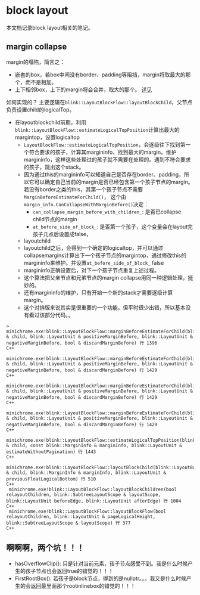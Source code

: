 # block layout

本文档记录block layout相关的笔记。

## margin collapse

margin的塌陷，简言之：
- 嵌套的box，若box中间没有border、padding等阻挡，margin将取最大的那个，而不是相加。
- 上下相邻box，上下的margin将会合并，取大的那个。
[详见](https://css-tricks.com/what-you-should-know-about-collapsing-margins/)

如何实现的？
主要逻辑在`blink::LayoutBlockFlow::layoutBlockChild`，父节点负责设置child的logicalTop。

- 在layoutblockchild前期，利用`blink::LayoutBlockFlow::estimateLogicalTopPosition`计算出最大的margintop，设置logicaltop
	- `LayoutBlockFlow::estimateLogicalTopPosition`，会逐级往下找到第一个符合要求的孩子，计算其margininfo，找到最大的margin。维护margininfo，这样这些处理过的孩子就不需要在处理的。遇到不符合要求的孩子，跳出这个stack。
	- 因为通过this的margininfo可以知道自己是否存在border、padding，所以它可以确定自己当前的margin是否已经包含第一个孩子节点的margin。若没有border之类的this，其第一个孩子节点不需要`MarginBeforeEstimateForChild()`， 这个由`margin_info.CanCollapseWithMarginBefore()`决定：
		- `can_collapse_margin_before_with_children_`: 是否已collapse child节点的margin
		- `at_before_side_of_block_`: 是否第一个孩子，这个变量会在layout完孩子几点后设置成false，
	- layoutchild
	- layoutchild之后，会得到一个确定的logicaltop，并可以通过collapsemargins计算出下一个孩子节点的margintop，通过修改this的margininfo来维护。并设置`at_before_side_of_block_` false
	- margininfo正确设置后，对下一个孩子节点重复上述过程。
	- 这个算法把父亲节点和兄弟节点的margin collapse用同一种逻辑处理，挺妙的。
	- 还有margininfo的维护，只有开始一个新的stack才需要逐级计算margin。
	- 这个对排版来说其实是很重要的一个功能，但平时很少出错，所以基本没有看过该部分代码。。
```
>
minichrome.exe!blink::LayoutBlockFlow::marginBeforeEstimateForChild(blink::LayoutBox & child, blink::LayoutUnit & positiveMarginBefore, blink::LayoutUnit & negativeMarginBefore, bool & discardMarginBefore) 行 1396
C++
 minichrome.exe!blink::LayoutBlockFlow::marginBeforeEstimateForChild(blink::LayoutBox & child, blink::LayoutUnit & positiveMarginBefore, blink::LayoutUnit & negativeMarginBefore, bool & discardMarginBefore) 行 1429
C++
 minichrome.exe!blink::LayoutBlockFlow::marginBeforeEstimateForChild(blink::LayoutBox & child, blink::LayoutUnit & positiveMarginBefore, blink::LayoutUnit & negativeMarginBefore, bool & discardMarginBefore) 行 1429
C++
 minichrome.exe!blink::LayoutBlockFlow::marginBeforeEstimateForChild(blink::LayoutBox & child, blink::LayoutUnit & positiveMarginBefore, blink::LayoutUnit & negativeMarginBefore, bool & discardMarginBefore) 行 1429
C++
 minichrome.exe!blink::LayoutBlockFlow::estimateLogicalTopPosition(blink::LayoutBox & child, const blink::MarginInfo & marginInfo, blink::LayoutUnit & estimateWithoutPagination) 行 1443
C++
 minichrome.exe!blink::LayoutBlockFlow::layoutBlockChild(blink::LayoutBox & child, blink::MarginInfo & marginInfo, blink::LayoutUnit & previousFloatLogicalBottom) 行 510
C++
 minichrome.exe!blink::LayoutBlockFlow::layoutBlockChildren(bool relayoutChildren, blink::SubtreeLayoutScope & layoutScope, blink::LayoutUnit beforeEdge, blink::LayoutUnit afterEdge) 行 1004
C++
 minichrome.exe!blink::LayoutBlockFlow::layoutBlockFlow(bool relayoutChildren, blink::LayoutUnit & pageLogicalHeight, blink::SubtreeLayoutScope & layoutScope) 行 377
C++
```

## 啊啊啊，两个坑！！！
- hasOverflowClip(): 只是针对当前元素，孩子节点感受不到。我是什么时候产生的孩子节点也会返回true的错觉的！！！
- FirstRootBox(): 若孩子是block节点，得到的是nullptr。。。我又是什么时候产生的会返回最里面那个rootinlinebox的错觉的！！！
